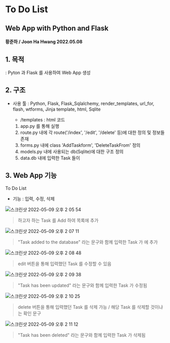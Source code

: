 # To Do List
  

## Web App with Python and Flask

#### 황준하 / Joon Ha Hwang    2022.05.08


## 1. 목적

: Pyton 과 Flask 를 사용하여 Web App 생성

  
  
## 2. 구조

- 사용 툴 : Python, Flask, Flask_Sqlalchemy, render_templates, url_for, flash, wtforms, Jinja template, html, Sqlite

  
  * /templates : html 코드
  
  
  
  1. app.py 를 통해 실행
  2. route.py 내에 각 route('/index', '/edit', '/delete' 등)에 대한 정의 및 정보들 존재
  3. forms.py 내에 class 'AddTaskform', 'DeleteTaskFrom' 정의
  4. models.py 내에 사용되는 db(Sqlite)에 대한 구조 정의
  5. data.db 내에 입력한 Task 들이 
  
  
## 3. Web App 기능

To Do List

- 기능 : 입력, 수정, 삭제
  
![스크린샷 2022-05-09 오후 2 05 54](https://user-images.githubusercontent.com/104884525/167344094-dbc4dcec-4207-4256-804e-b5475c7b5154.png)

> 하고자 하는 Task 를 Add 하여 목록에 추가

  
![스크린샷 2022-05-09 오후 2 07 11](https://user-images.githubusercontent.com/104884525/167344186-75e644be-be86-4a05-b7d7-cd74114c53ad.png)

> "Task added to the database" 라는 문구와 함께 입력한 Task 가 <Tasks> 에 추가
  
  
![스크린샷 2022-05-09 오후 2 08 48](https://user-images.githubusercontent.com/104884525/167344350-5b1982be-6bdc-4ef5-b03b-01a0915a5e3d.png)

> edit 버튼을 통해 입력했던 Task 를 수정할 수 있음
  
  
![스크린샷 2022-05-09 오후 2 09 38](https://user-images.githubusercontent.com/104884525/167344418-e19079b8-6075-4502-8954-268814e33bb0.png)
  
> "Task has been updated" 라는 문구와 함께 입력한 Task 가 수정됨
  
  
![스크린샷 2022-05-09 오후 2 10 25](https://user-images.githubusercontent.com/104884525/167344487-de7efdac-5261-4788-a103-332a1e606409.png)

> delete 버튼을 통해 입력했던 Task 를 삭제 가능 / 해당 Task 를 삭제할 것이냐는 확인 문구

  
![스크린샷 2022-05-09 오후 2 11 12](https://user-images.githubusercontent.com/104884525/167344568-633e6233-9fc3-4494-897f-e9b7da885f59.png)

> "Task has been deleted" 라는 문구와 함께 입력한 Task 가 삭제됨
